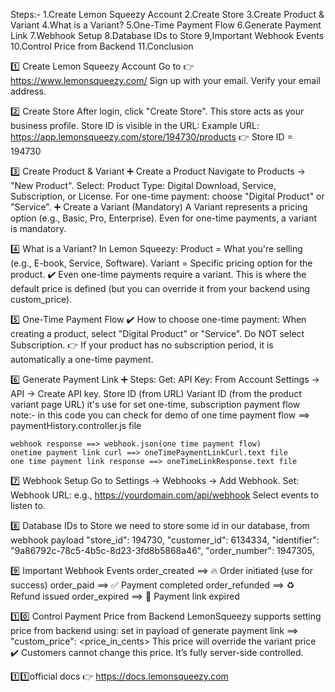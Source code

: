 Steps:- 
    1.Create Lemon Squeezy Account
    2.Create Store
    3.Create Product & Variant
    4.What is a Variant?
    5.One-Time Payment Flow
    6.Generate Payment Link
    7.Webhook Setup
    8.Database IDs to Store
    9,Important Webhook Events
    10.Control Price from Backend
    11.Conclusion


1️⃣ Create Lemon Squeezy Account
    Go to 👉 https://www.lemonsqueezy.com/
    Sign up with your email.
    Verify your email address.

2️⃣ Create Store
    After login, click "Create Store".
    This store acts as your business profile.
    Store ID is visible in the URL:
        Example URL:   https://app.lemonsqueezy.com/store/194730/products
        👉 Store ID = 194730

3️⃣ Create Product & Variant
    ➕ Create a Product
    Navigate to Products → "New Product".
    Select:
    Product Type: Digital Download, Service, Subscription, or License.
    For one-time payment: choose "Digital Product" or "Service".
    ➕ Create a Variant (Mandatory)
    A Variant represents a pricing option (e.g., Basic, Pro, Enterprise).
    Even for one-time payments, a variant is mandatory.

4️⃣ What is a Variant?
    In Lemon Squeezy:
    Product = What you're selling (e.g., E-book, Service, Software).
    Variant = Specific pricing option for the product.
    ✔️ Even one-time payments require a variant.
    This is where the default price is defined (but you can override it from your backend using custom_price).

5️⃣ One-Time Payment Flow
    ✔️ How to choose one-time payment:
    When creating a product, select "Digital Product" or "Service".
    Do NOT select Subscription.
    👉 If your product has no subscription period, it is automatically a one-time payment.

6️⃣ Generate Payment Link
    ➕ Steps:
    Get:
    API Key:
        From Account Settings → API → Create API key.
        Store ID (from URL)
        Variant ID (from the product variant page URL) it's use for set one-time, subscription payment flow
    note:- in this code you can check for demo of one time payment flow ==> paymentHistory.controller.js file
    
    webhook response ==> webhook.json(one time payment flow)
    onetime payment link curl ==> oneTimePaymentLinkCurl.text file
    one time payment link response ==> oneTimeLinkResponse.text file

7️⃣ Webhook Setup
    Go to Settings → Webhooks → Add Webhook.
    Set:
    Webhook URL:
    e.g., https://yourdomain.com/api/webhook
    Select events to listen to.

8️⃣ Database IDs to Store
    we need to store some id in our database, from webhook payload
        "store_id": 194730,
        "customer_id": 6134334,
        "identifier": "9a86792c-78c5-4b5c-8d23-3fd8b5868a46",
        "order_number": 1947305,

9️⃣ Important Webhook Events
    order_created	==> 🔥 Order initiated (use for success)
    order_paid	    ==> ✅ Payment completed
    order_refunded	==> ♻️ Refund issued
    order_expired	==> 🚫 Payment link expired

1️⃣0️⃣ Control Payment Price from Backend
    LemonSqueezy supports setting price from backend using:
    set in payload of generate payment link ==> "custom_price": <price_in_cents>
    This price will override the variant price
    ✔️ Customers cannot change this price. It’s fully server-side controlled.

1️⃣1️⃣official docs 👉 https://docs.lemonsqueezy.com
